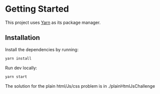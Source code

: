 # Getting Started

This project uses [Yarn](https://classic.yarnpkg.com/en/docs/install) as its package manager.

## Installation

Install the dependencies by running:

```bash
yarn install
```

Run dev locally:

```bash
yarn start
```

The solution for the plain html/Js/css problem is in ./plainHtmlJsChallenge
